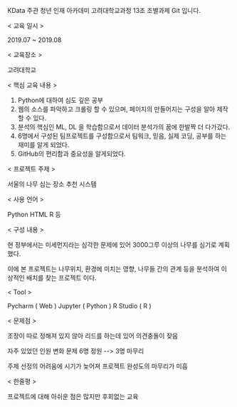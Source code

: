 ﻿KData 주관 청년 인재 아카데미
 고려대학교과정 13조 조별과제 Git 입니다.

< 교육 일시 >

 2019.07 ~ 2019.08

< 교육장소 >

 고려대학교

< 핵심 교육 내용 >

1. Python에 대하여 심도 깊은 공부
2. 웹의 소스를 파악하고 크롤링 할 수 있으며, 페이지의 만들어지는 구성을 알아 제작할 수 있다.
3. 분석의 핵심인 ML, DL 을 학습함으로서 데이터 분석가의 꿈에 한발짝 더 다가갔다.
4. 6명에서 구성된 팀프로젝트를 구성함으로서 팀워크, 믿음, 실제 코딩, 공부를 하는 재미를 알게 되었다.
5. GitHub의 편리함과 중요성을 알게되었다.

< 프로젝트 주제 >

 서울의 나무 심는 장소 추천 시스템

< 사용 언어 >

 Python HTML R 등

< 구성 내용 >

현 정부에서는 미세먼지라는 심각한 문제에 있어 3000그루 이상의 나무를 심기로 계획했다.

이에 본 프로젝트는 나무위치, 환경에 미치는 영향, 나무들 간의 관계 등을 분석하여 이상적인 배치를 찾는 프로젝트 이다.
 
< Tool >

 Pycharm ( Web ) 
 Jupyter ( Python ) 
 R Studio ( R )

< 문제점 >

 조장이 따로 정해져 있지 않아 리드를 하는데 있어 의견충돌이 잦음
 
 자주 있었던 인원 변화 문제 6명 정원 --> 3명 마무리
 
 주제 선정의 어려움에 시기가 늦어져 프로젝트 완성도의 마무리가 미흡

< 한줄평 >

 프로젝트에 대해 아쉬운 점은 많지만 후회없는 교육
